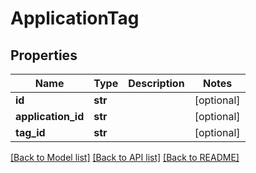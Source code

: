 # ApplicationTag

## Properties
Name | Type | Description | Notes
------------ | ------------- | ------------- | -------------
**id** | **str** |  | [optional] 
**application_id** | **str** |  | [optional] 
**tag_id** | **str** |  | [optional] 

[[Back to Model list]](../README.md#documentation-for-models) [[Back to API list]](../README.md#documentation-for-api-endpoints) [[Back to README]](../README.md)

